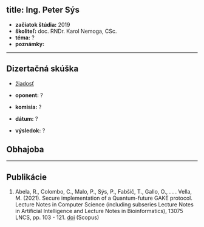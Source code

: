 title: Ing. Peter Sýs
---

* **začiatok štúdia:** 2019    
* **školiteľ:** doc. RNDr. Karol Nemoga, CSc.   
* **téma:** ?    
* **poznámky:**



---


## Dizertačná skúška

* [žiadosť](DS_dsziadost.pdf)   

* **oponent:** ?     
* **komisia:** ?   
* **dátum:** ?   
* **výsledok:** ?   




## Obhajoba



---


## Publikácie

1. Abela, R., Colombo, C., Malo, P., Sýs, P., Fabšič, T., Gallo, O., . . . Vella, M. (2021). Secure implementation of a Quantum-future GAKE protocol. Lecture Notes in Computer Science (including subseries Lecture Notes in Artificial Intelligence and Lecture Notes in Bioinformatics), 13075 LNCS, pp. 103 - 121. [doi](https://doi.org/10.1007/978-3-030-91859-0_6)  (Scopus)


